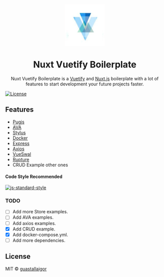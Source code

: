 <div align="center">
  <img src="/static/nuxt-vuetify.png" width="128px">
  <h1>Nuxt Vuetify Boilerplate</h1>
</div>

<p align="center">
  Nuxt Vuetify Boilerplate is a <a href="https://vuetifyjs.com/">Vuetify</a> and <a href="https://github.com/nuxt/nuxt.js">Nuxt.js</a> boilerplate with a lot of features to start development your future projects faster.
</p>

[![License](https://img.shields.io/badge/license-MIT-blue.svg)](https://raw.githubusercontent.com/guastallaigor/hare/master/LICENSE)

## Features

* [Pugjs](https://pugjs.org/api/getting-started.html)
* [AVA](https://github.com/avajs/ava)
* [Stylus](http://stylus-lang.com/)
* [Docker](https://github.com/docker)
* [Express](https://github.com/expressjs/express)
* [Axios](https://github.com/nuxt-community/axios-module)
* [VueSwal](https://github.com/anteriovieira/vue-swal)
* [Rupture](https://github.com/jescalan/rupture)
* CRUD Example other ones

#### Code Style Recommended

[![js-standard-style](https://cdn.rawgit.com/feross/standard/master/badge.svg)](https://github.com/feross/standard)

### TODO

* [ ] Add more Store examples.
* [ ] Add AVA examples.
* [ ] Add axios examples.
* [X] Add CRUD example.
* [X] Add docker-compose.yml.
* [ ] Add more dependencies.

## License

MIT © [guastallaigor](https://github.com/guastallaigor/nuxt-boilerplate)

